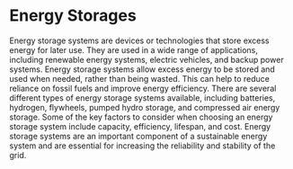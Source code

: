 # Energy Storages

Energy storage systems are devices or technologies that store excess energy for later use. They are used in a wide range of applications, including renewable energy systems, electric vehicles, and backup power systems. Energy storage systems allow excess energy to be stored and used when needed, rather than being wasted. This can help to reduce reliance on fossil fuels and improve energy efficiency. There are several different types of energy storage systems available, including batteries, hydrogen, flywheels, pumped hydro storage, and compressed air energy storage. Some of the key factors to consider when choosing an energy storage system include capacity, efficiency, lifespan, and cost. Energy storage systems are an important component of a sustainable energy system and are essential for increasing the reliability and stability of the grid.

